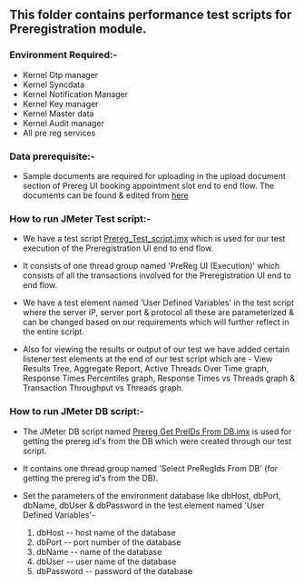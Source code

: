 ## This folder contains performance test scripts for Preregistration module.

### Environment Required:-
* Kernel Otp manager
* Kernel Syncdata
* Kernel Notification Manager
* Kernel Key manager
* Kernel Master data
* Kernel Audit manager
* All pre reg services

### Data prerequisite:-
* Sample documents are required for uploading in the upload document section of Prereg UI booking appointment slot end to end flow. The documents can be found & edited from [here](https://github.com/mosip/mosip-performance-tests-mt/tree/1.1.5/pre-registration/support-files)

### How to run JMeter Test script:-

* We have a test script [Prereg_Test_script.jmx](https://github.com/mosip/mosip-performance-tests-mt/blob/1.1.5/pre-registration/scripts/Prereg_Test_Script.jmx) which is used for our test execution of the Preregistration UI end to end flow.

* It consists of one thread group named 'PreReg UI (Execution)' which consists of all the transactions involved for the Preregistration UI end to end flow.

* We have a test element named 'User Defined Variables' in the test script where the server IP, server port & protocol all these are parameterized & can be changed based on our requirements which will further reflect in the entire script.

* Also for viewing the results or output of our test we have added certain listener test elements at the end of our test script which are - View Results Tree, Aggregate Report, Active Threads Over Time graph, Response Times Percentiles graph, Response Times vs Threads graph & Transaction Throughput vs Threads graph.

### How to run JMeter DB script:-

* The JMeter DB script named [Prereg Get PreIDs From DB.jmx](https://github.com/mosip/mosip-performance-tests-mt/blob/1.1.5/pre-registration/scripts/Prereg%20Get%20PreIDs%20From%20DB.jmx) is used for getting the prereg id's from the DB which were created through our test script.

* It contains one thread group named 'Select PreRegIds From DB' (for getting the prereg id's from the DB).

* Set the parameters of the environment database like dbHost, dbPort, dbName, dbUser & dbPassword in the test element named 'User Defined Variables'-
    1. dbHost -- host name of the database
    2. dbPort -- port number of the database
    3. dbName -- name of the database
    4. dbUser -- user name of the database
    5. dbPassword -- password of the database
